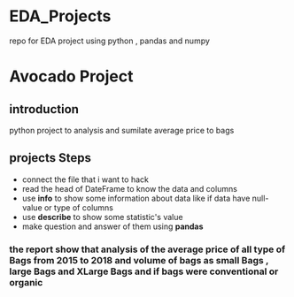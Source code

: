 # EDA_Projects
repo for EDA project using python , pandas and numpy


# Avocado Project 
## introduction
python project to analysis and sumilate average price to bags

## projects Steps
- connect the file that i want to hack 
-  read the head of DateFrame to know the data and columns
- use **info** to show some information about data like if data have null-value  or type of columns
- use **describe** to show some statistic's value
- make question and answer of them using **pandas**

### the report show that analysis of the average price of all type of Bags from 2015 to 2018 and volume of bags as small Bags , large Bags and XLarge Bags  and if bags were conventional or organic




